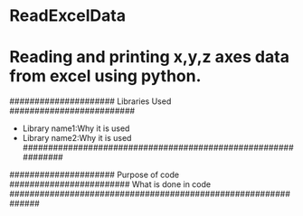 # ReadExcelData
# Reading and printing x,y,z axes data from excel using python.
##################### Libraries Used #########################
- Library name1:Why it is used
- Library name2:Why it is used
##############################################################

##################### Purpose of code ########################
What is done in code
##############################################################
